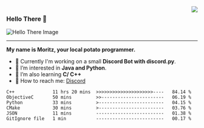 <img align="right" src="https://visitor-badge.laobi.icu/badge?page_id=RealPotatoe.RealPotatoe">

### Hello There 👋

![Hello There Image](https://media.giphy.com/media/xTiIzJSKB4l7xTouE8/giphy.gif)

***

**My name is Moritz, your local potato programmer.**

* 💫 Currently I'm working on a small **Discord Bot with discord.py**.
* 🧠 I’m interested in **Java and Python**.
* 📖 I’m also learning **C/ C++**
* 💬 How to reach me: <a href="https://discord.com/users/261489152321781761">Discord</a>

<!--START_SECTION:waka-->

```text
C++              11 hrs 20 mins  >>>>>>>>>>>>>>>>>>>>>----   84.14 %
ObjectiveC       50 mins         >>-----------------------   06.19 %
Python           33 mins         >------------------------   04.15 %
CMake            30 mins         >------------------------   03.76 %
JSON             11 mins         -------------------------   01.38 %
GitIgnore file   1 min           -------------------------   00.17 %
```

<!--END_SECTION:waka-->

